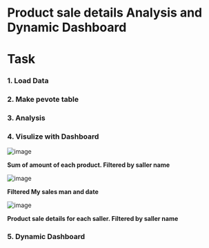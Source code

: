 # Product sale details Analysis and Dynamic Dashboard

# Task
### 1. Load Data
	
### 2. Make pevote table
	
### 3. Analysis 
	
### 4. Visulize with Dashboard

![image](https://user-images.githubusercontent.com/44643948/159175954-46fcde6b-3e98-4874-9c98-796645a075cf.png)

**Sum of amount of each product. Filtered by saller name**
		
![image](https://user-images.githubusercontent.com/44643948/159176168-5d9c58f6-fd00-4ea3-af93-f44891d9c26a.png)

**Filtered My sales man and date**

![image](https://user-images.githubusercontent.com/44643948/159176188-dad552e6-3ce9-4261-af0e-b8823178ce44.png)

**Product sale details for each saller. Filtered by saller name**
	
	
### 5. Dynamic Dashboard
